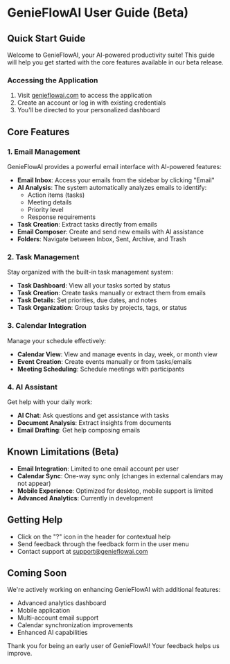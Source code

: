 # GenieFlowAI User Guide (Beta)

## Quick Start Guide

Welcome to GenieFlowAI, your AI-powered productivity suite! This guide will help you get started with the core features available in our beta release.

### Accessing the Application

1. Visit [genieflowai.com](https://genieflowai.com) to access the application
2. Create an account or log in with existing credentials
3. You'll be directed to your personalized dashboard

## Core Features

### 1. Email Management

GenieFlowAI provides a powerful email interface with AI-powered features:

- **Email Inbox**: Access your emails from the sidebar by clicking "Email"
- **AI Analysis**: The system automatically analyzes emails to identify:
  - Action items (tasks)
  - Meeting details
  - Priority level
  - Response requirements
- **Task Creation**: Extract tasks directly from emails
- **Email Composer**: Create and send new emails with AI assistance
- **Folders**: Navigate between Inbox, Sent, Archive, and Trash

### 2. Task Management

Stay organized with the built-in task management system:

- **Task Dashboard**: View all your tasks sorted by status
- **Task Creation**: Create tasks manually or extract them from emails
- **Task Details**: Set priorities, due dates, and notes
- **Task Organization**: Group tasks by projects, tags, or status

### 3. Calendar Integration

Manage your schedule effectively:

- **Calendar View**: View and manage events in day, week, or month view
- **Event Creation**: Create events manually or from tasks/emails
- **Meeting Scheduling**: Schedule meetings with participants

### 4. AI Assistant

Get help with your daily work:

- **AI Chat**: Ask questions and get assistance with tasks
- **Document Analysis**: Extract insights from documents
- **Email Drafting**: Get help composing emails

## Known Limitations (Beta)

- **Email Integration**: Limited to one email account per user
- **Calendar Sync**: One-way sync only (changes in external calendars may not appear)
- **Mobile Experience**: Optimized for desktop, mobile support is limited
- **Advanced Analytics**: Currently in development

## Getting Help

- Click on the "?" icon in the header for contextual help
- Send feedback through the feedback form in the user menu
- Contact support at support@genieflowai.com

## Coming Soon

We're actively working on enhancing GenieFlowAI with additional features:

- Advanced analytics dashboard
- Mobile application
- Multi-account email support
- Calendar synchronization improvements
- Enhanced AI capabilities

Thank you for being an early user of GenieFlowAI! Your feedback helps us improve. 
